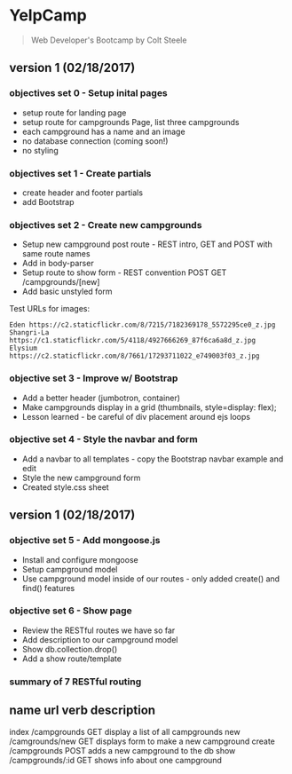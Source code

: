 # YelpCamp
> Web Developer's Bootcamp by Colt Steele

## version 1 (02/18/2017)

### objectives set 0 - Setup inital pages

* setup route for landing page
* setup route for campgrounds Page, list three campgrounds
* each campground has a name and an image
* no database connection (coming soon!)
* no styling

### objectives set 1 - Create partials

* create header and footer partials
* add Bootstrap

### objectives set 2 - Create new campgrounds

* Setup new campground post route - REST intro, GET and POST with same route names
* Add in body-parser
* Setup route to show form - REST convention POST GET /campgrounds/[new]
* Add basic unstyled form

Test URLs for images: 


    Eden https://c2.staticflickr.com/8/7215/7182369178_5572295ce0_z.jpg
    Shangri-La https://c1.staticflickr.com/5/4118/4927666269_87f6ca6a8d_z.jpg
    Elysium https://c2.staticflickr.com/8/7661/17293711022_e749003f03_z.jpg

### objective set 3 - Improve w/ Bootstrap

* Add a better header (jumbotron, container)
* Make campgrounds display in a grid (thumbnails, style=display: flex);
* Lesson learned - be careful of div placement around ejs loops

### objective set 4 - Style the navbar and form

* Add a navbar to all templates - copy the Bootstrap navbar example and edit
* Style the new campground form
* Created style.css sheet

## version 1 (02/18/2017)

### objective set 5 - Add mongoose.js

* Install and configure mongoose
* Setup campground model
* Use campground model inside of our routes - only added create() and find() features

### objective set 6 - Show page

* Review the RESTful routes we have so far
* Add description to our campground model
* Show db.collection.drop()
* Add a show route/template

### summary of 7 RESTful routing

name    url               verb      description
--------------------------------------------------------------------------
index   /campgrounds      GET       display a list of all campgrounds
new     /camgrounds/new   GET       displays form to make a new campground
create  /campgrounds      POST      adds a new campground to the db
show    /campgrounds/:id  GET       shows info about one campground
